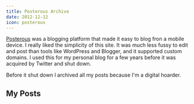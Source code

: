 ```yaml
---
title: Posterous Archive
date: 2012-12-12
icon: posterous
---
```


[Posterous][post] was a blogging platform that made it easy to blog fron a mobile device. I really liked the simplicity of this site. It was much less fussy to edit and post than tools like WordPress and Blogger, and it supported custom domains. I used this for my personal blog for a few years  before it was acquired by Twitter and shut down.

[post]: https://en.wikipedia.org/wiki/Posterous

Before it shut down I archived all my posts because I'm a digital hoarder.

## My Posts